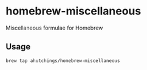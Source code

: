 homebrew-miscellaneous
===============

Miscellaneous formulae for Homebrew

## Usage

`brew tap ahutchings/homebrew-miscellaneous`

